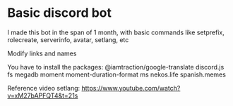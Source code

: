 # Basic discord bot

I made this bot in the span of 1 month, with basic commands like setprefix, rolecreate, serverinfo, avatar, setlang, etc

Modify links and names

You have to install the packages:
    @iamtraction/google-translate
    discord.js
    fs
    megadb
    moment
    moment-duration-format
    ms
    nekos.life
    spanish.memes

Reference video setlang:
https://www.youtube.com/watch?v=xM27bAPFQT4&t=21s
